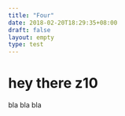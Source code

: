 ```yaml
---
title: "Four"
date: 2018-02-20T18:29:35+08:00
draft: false
layout: empty
type: test
---
```


# hey there z10 #

bla bla bla
